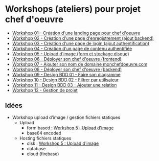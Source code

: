 # Workshops (ateliers) pour projet chef d'oeuvre

- [Workshop 01 - Création d'une landing page pour chef d'oeuvre](01-landing-page)
- [Workshop 02 - Création d'une page d'enregistrement (ajout backend)](02-backend)
- [Workshop 03 - Création d'une page de login (ajout authentification)](03-login)
- [Workshop 04 - Création d'un page de contenu authentifiée](04-contenu)
- [Workshop 05 - Upload d'image (form et stockage disque)](05-upload-image)
- [Workshop 06 - Déployer son chef d'oeuvre (frontend)](06-deployment-frontend)
- [Workshop 07 - Ajouter son nom de domaine monchefdoeuvre.com](07-custom-domain)
- [Workshop 08 - Déployer son chef d'oeuvre (backend)](08-deployment-backend)
- [Workshop 09 - Design BDD 01 - Faire son diagramme](09-design-bdd-01-diagramme)
- [Workshop 10 - Design BDD 02 - Filtrer par utilisateur](10-design-bdd-02-filtrer-par-utilisateur)
- [Workshop 11 - Design BDD 03 - Ajouter une relation](11-design-bdd-03-ajouter-relation)
- [Workshop 12 - Gestion de projet](12-gestion-de-projet)

## Idées

- Workshop upload d'image / gestion fichiers statiques
    - Upload
        - form based : [Workshop 5 : Upload d'image](05-upload-image)
        - base64 encoded
    - Hosting fichiers statiques
        - disk : [Workshop 5 : Upload d'image](05-upload-image)
        - database
        - cloud (firebase)
